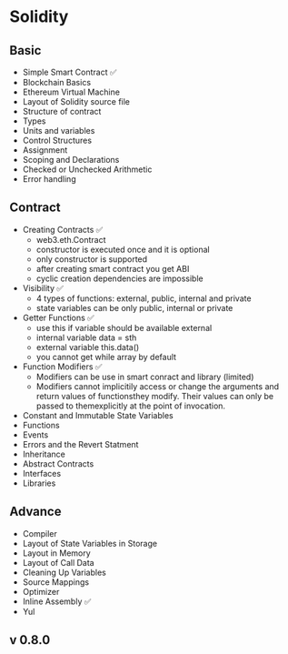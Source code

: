 # Solidity

## Basic
- Simple Smart Contract ✅
- Blockchain Basics
- Ethereum Virtual Machine
- Layout of Solidity source file
- Structure of contract
- Types
- Units and variables
- Control Structures
- Assignment
- Scoping and Declarations
- Checked or Unchecked Arithmetic
- Error handling

## Contract
- Creating Contracts ✅
  - web3.eth.Contract
  - constructor is executed once and it is optional
  - only constructor is supported
  - after creating smart contract you get ABI 
  - cyclic creation dependencies are impossible
- Visibility ✅
  - 4 types of functions: external, public, internal and private
  - state variables can be only public, internal or private
- Getter Functions ✅
  - use this if variable should be available external
  - internal variable data = sth
  - external variable this.data()
  - you cannot get while array by default
- Function Modifiers  ✅
  - Modifiers can be use in smart conract and library (limited)
  - Modifiers cannot implicitily access or change the arguments and return values of functionsthey modify. Their values can only be passed to themexplicitly at the point of invocation.
- Constant and Immutable State Variables
- Functions
- Events
- Errors and the Revert Statment
- Inheritance
- Abstract Contracts
- Interfaces
- Libraries

## Advance
- Compiler
- Layout of State Variables in Storage
- Layout in Memory
- Layout of Call Data
- Cleaning Up Variables
- Source Mappings
- Optimizer
- Inline Assembly ✅
- Yul

## v 0.8.0

